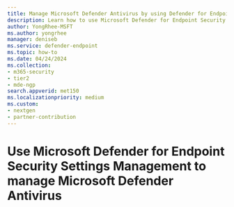 ```yaml
---
title: Manage Microsoft Defender Antivirus by using Defender for Endpoint Security Settings Management
description: Learn how to use Microsoft Defender for Endpoint Security Settings Management to manage Microsoft Defender Antivirus
author: YongRhee-MSFT
ms.author: yongrhee
manager: deniseb
ms.service: defender-endpoint
ms.topic: how-to
ms.date: 04/24/2024
ms.collection: 
- m365-security
- tier2
- mde-ngp
search.appverid: met150
ms.localizationpriority: medium
ms.custom: 
- nextgen
- partner-contribution
---
```


# Use Microsoft Defender for Endpoint Security Settings Management to manage Microsoft Defender Antivirus

